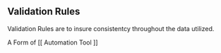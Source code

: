 ## Validation Rules

Validation Rules are to insure consistentcy throughout the data utilized. 

A Form of [[ Automation Tool ]]
